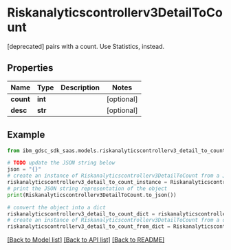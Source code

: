 # Riskanalyticscontrollerv3DetailToCount

[deprecated] pairs with a count. Use Statistics, instead.

## Properties

Name | Type | Description | Notes
------------ | ------------- | ------------- | -------------
**count** | **int** |  | [optional] 
**desc** | **str** |  | [optional] 

## Example

```python
from ibm_gdsc_sdk_saas.models.riskanalyticscontrollerv3_detail_to_count import Riskanalyticscontrollerv3DetailToCount

# TODO update the JSON string below
json = "{}"
# create an instance of Riskanalyticscontrollerv3DetailToCount from a JSON string
riskanalyticscontrollerv3_detail_to_count_instance = Riskanalyticscontrollerv3DetailToCount.from_json(json)
# print the JSON string representation of the object
print(Riskanalyticscontrollerv3DetailToCount.to_json())

# convert the object into a dict
riskanalyticscontrollerv3_detail_to_count_dict = riskanalyticscontrollerv3_detail_to_count_instance.to_dict()
# create an instance of Riskanalyticscontrollerv3DetailToCount from a dict
riskanalyticscontrollerv3_detail_to_count_from_dict = Riskanalyticscontrollerv3DetailToCount.from_dict(riskanalyticscontrollerv3_detail_to_count_dict)
```
[[Back to Model list]](../README.md#documentation-for-models) [[Back to API list]](../README.md#documentation-for-api-endpoints) [[Back to README]](../README.md)


